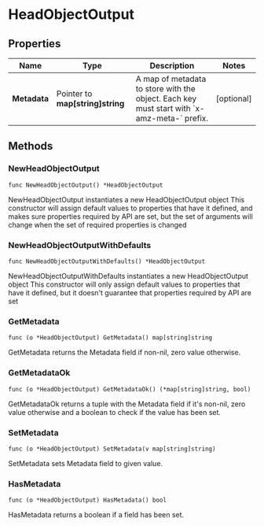 # HeadObjectOutput

## Properties

|Name | Type | Description | Notes|
|------------ | ------------- | ------------- | -------------|
|**Metadata** | Pointer to **map[string]string** | A map of metadata to store with the object. Each key must start with  &#x60;x-amz-meta-&#x60; prefix.  | [optional] |

## Methods

### NewHeadObjectOutput

`func NewHeadObjectOutput() *HeadObjectOutput`

NewHeadObjectOutput instantiates a new HeadObjectOutput object
This constructor will assign default values to properties that have it defined,
and makes sure properties required by API are set, but the set of arguments
will change when the set of required properties is changed

### NewHeadObjectOutputWithDefaults

`func NewHeadObjectOutputWithDefaults() *HeadObjectOutput`

NewHeadObjectOutputWithDefaults instantiates a new HeadObjectOutput object
This constructor will only assign default values to properties that have it defined,
but it doesn't guarantee that properties required by API are set

### GetMetadata

`func (o *HeadObjectOutput) GetMetadata() map[string]string`

GetMetadata returns the Metadata field if non-nil, zero value otherwise.

### GetMetadataOk

`func (o *HeadObjectOutput) GetMetadataOk() (*map[string]string, bool)`

GetMetadataOk returns a tuple with the Metadata field if it's non-nil, zero value otherwise
and a boolean to check if the value has been set.

### SetMetadata

`func (o *HeadObjectOutput) SetMetadata(v map[string]string)`

SetMetadata sets Metadata field to given value.

### HasMetadata

`func (o *HeadObjectOutput) HasMetadata() bool`

HasMetadata returns a boolean if a field has been set.


